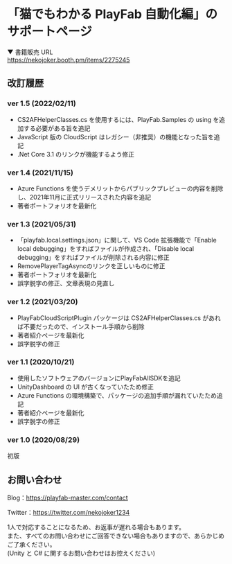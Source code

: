 # 「猫でもわかる PlayFab 自動化編」のサポートページ

▼ 書籍販売 URL  
https://nekojoker.booth.pm/items/2275245

## 改訂履歴

### ver 1.5 (2022/02/11)

- CS2AFHelperClasses.cs を使用するには、PlayFab.Samples の using を追加する必要がある旨を追記
- JavaScript 版の CloudScript はレガシー（非推奨）の機能となった旨を追記
- .Net Core 3.1 のリンクが機能するよう修正

### ver 1.4 (2021/11/15)

- Azure Functions を使うデメリットからパブリックプレビューの内容を削除し、2021年11月に正式リリースされた内容を追記
- 著者ポートフォリオを最新化

### ver 1.3 (2021/05/31)

- 「playfab.local.settings.json」に関して、VS Code 拡張機能で「Enable local debugging」をすればファイルが作成され、「Disable local debugging」をすればファイルが削除される内容に修正
- RemovePlayerTagAsyncのリンクを正しいものに修正
- 著者ポートフォリオを最新化
- 誤字脱字の修正、文章表現の見直し

### ver 1.2 (2021/03/20)

- PlayFabCloudScriptPlugin パッケージは CS2AFHelperClasses.cs があれば不要だったので、インストール手順から削除
- 著者紹介ページを最新化
- 誤字脱字の修正

### ver 1.1 (2020/10/21)

- 使用したソフトウェアのバージョンにPlayFabAllSDKを追記
- UnityDashboard の UI が古くなっていたため修正
- Azure Functions の環境構築で、パッケージの追加手順が漏れていたため追記
- 著者紹介ページを最新化
- 誤字脱字の修正

### ver 1.0 (2020/08/29)

初版

## お問い合わせ

Blog：https://playfab-master.com/contact

Twitter：https://twitter.com/nekojoker1234

1人で対応することになるため、お返事が遅れる場合もあります。  
また、すべてのお問い合わせにご回答できない場合もありますので、あらかじめご了承ください。  
(Unity と C# に関するお問い合わせはお控えください)

